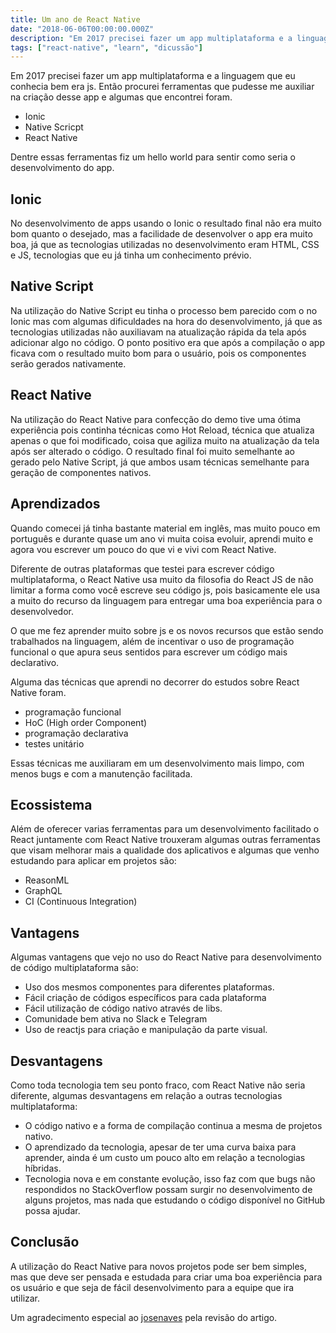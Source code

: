 ```yaml
---
title: Um ano de React Native
date: "2018-06-06T00:00:00.000Z"
description: "Em 2017 precisei fazer um app multiplataforma e a linguagem que eu conhecia bem era js. Então procurei ferramentas que pudesse me auxiliar na criação desse app e algumas que encontrei foram."
tags: ["react-native", "learn", "dicussão"]
---
```


Em 2017 precisei fazer um app multiplataforma e a linguagem que eu conhecia bem era js. Então procurei ferramentas que pudesse me auxiliar na criação desse app e algumas que encontrei foram.

- Ionic
- Native Scricpt
- React Native

Dentre essas ferramentas fiz um hello world para sentir como seria o desenvolvimento do app.

## Ionic

No desenvolvimento de apps usando o Ionic o resultado final não era muito bom quanto o desejado, mas a facilidade de desenvolver o app era muito boa, já que as tecnologias utilizadas no desenvolvimento eram HTML, CSS e JS, tecnologias que eu já tinha um conhecimento prévio.

## Native Script

Na utilização do Native Script eu tinha o processo bem parecido com o no Ionic mas com algumas dificuldades na hora do desenvolvimento, já que as tecnologias utilizadas não auxiliavam na atualização rápida da tela após adicionar algo no código. O ponto positivo era que após a compilação o app ficava com o resultado muito bom para o usuário, pois os componentes serão gerados nativamente.

## React Native

Na utilização do React Native para confecção do demo tive uma ótima experiência pois continha técnicas como Hot Reload, técnica que atualiza apenas o que foi modificado, coisa que agiliza muito na atualização da tela após ser alterado o código. O resultado final foi muito semelhante ao gerado pelo Native Script, já que ambos usam técnicas semelhante para geração de componentes nativos.

## Aprendizados

Quando comecei já tinha bastante material em inglês, mas muito pouco em português e durante quase um ano vi muita coisa evoluir, aprendi muito e agora vou escrever um pouco do que vi e vivi com React Native.

Diferente de outras plataformas que testei para escrever código multiplataforma, o React Native usa muito da filosofia do React JS de não limitar a forma como você escreve seu código js, pois basicamente ele usa a muito do recurso da linguagem para entregar uma boa experiência para o desenvolvedor.

O que me fez aprender muito sobre js e os novos recursos que estão sendo trabalhados na linguagem, além de incentivar o uso de programação funcional o que apura seus sentidos para escrever um código mais declarativo.

Alguma das técnicas que aprendi no decorrer do estudos sobre React Native foram.

- programação funcional
- HoC (High order Component)
- programação declarativa
- testes unitário

Essas técnicas me auxiliaram em um desenvolvimento mais limpo, com menos bugs e com a manutenção facilitada.

## Ecossistema

Além de oferecer varias ferramentas para um desenvolvimento facilitado o React juntamente com React Native trouxeram algumas outras ferramentas que visam melhorar mais a qualidade dos aplicativos e algumas que venho estudando para aplicar em projetos são:

- ReasonML
- GraphQL
- CI (Continuous Integration)

## Vantagens

Algumas vantagens que vejo no uso do React Native para desenvolvimento de código multiplataforma são:

- Uso dos mesmos componentes para diferentes plataformas.
- Fácil criação de códigos específicos para cada plataforma
- Fácil utilização de código nativo através de libs.
- Comunidade bem ativa no Slack e Telegram
- Uso de reactjs para criação e manipulação da parte visual.

## Desvantagens

Como toda tecnologia tem seu ponto fraco, com React Native não seria diferente, algumas desvantagens em relação a outras tecnologias multiplataforma:

- O código nativo e a forma de compilação continua a mesma de projetos nativo.
- O aprendizado da tecnologia, apesar de ter uma curva baixa para aprender, ainda é um custo um pouco alto em relação a tecnologias híbridas.
- Tecnologia nova e em constante evolução, isso faz com que bugs não respondidos no StackOverflow possam surgir no desenvolvimento de alguns projetos, mas nada que estudando o código disponível no GitHub possa ajudar.

## Conclusão

A utilização do React Native para novos projetos pode ser bem simples, mas que deve ser pensada e estudada para criar uma boa experiência para os usuário e que seja de fácil desenvolvimento para a equipe que ira utilizar.

Um agradecimento especial ao [josenaves](https://github.com/josenaves) pela revisão do artigo.
